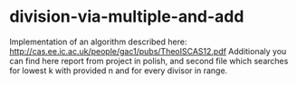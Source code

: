 # division-via-multiple-and-add
Implementation of an algorithm described here:
http://cas.ee.ic.ac.uk/people/gac1/pubs/TheoISCAS12.pdf
Additionaly you can find here report from project in polish, and second file which searches for lowest k with provided n and for every divisor in range.
